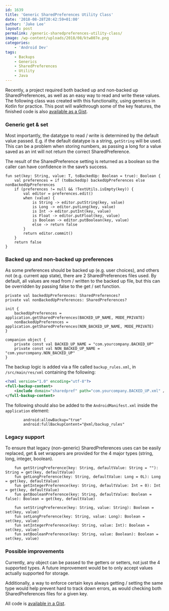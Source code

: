```yaml
---
id: 1639
title: 'Generic SharedPreferences Utility Class'
date: '2018-08-28T20:42:59+01:00'
author: 'Jake Lee'
layout: post
permalink: /generic-sharedpreferences-utility-class/
image: /wp-content/uploads/2018/08/ktw807e.png
categories:
    - 'Android Dev'
tags:
    - Backups
    - Generics
    - SharedPreferences
    - Utility
    - Java
---
```


Recently, a project required both backed up and non-backed up SharedPreferences, as well as an easy way to read and write these values. The following class was created with this functionality, using generics in Kotlin for practice. This post will walkthrough some of the key features, the finished code is also [available as a Gist](https://gist.github.com/JakeSteam/2e32518fd026adf5252d8ff18787c97e).

### Generic get &amp; set

Most importantly, the datatype to read / write is determined by the default value passed. E.g. if the default datatype is a string, `getString` will be used. This can be a problem when storing numbers, as passing a long for a value saved as an int will not return the correct SharedPreference.

The result of the SharedPreference setting is returned as a boolean so the caller can have confidence in the save’s success.

```
fun set(key: String, value: T, toBackedUp: Boolean = true): Boolean {
    val preferences = if (toBackedUp) backedUpPreferences else nonBackedUpPreferences
    if (preferences != null && !TextUtils.isEmpty(key)) {
        val editor = preferences.edit()
        when (value) {
            is String -> editor.putString(key, value)
            is Long -> editor.putLong(key, value)
            is Int -> editor.putInt(key, value)
            is Float -> editor.putFloat(key, value)
            is Boolean -> editor.putBoolean(key, value)
            else -> return false
        }
        return editor.commit()
    }
    return false
}
```

### Backed up and non-backed up preferences

As some preferences should be backed up (e.g. user choices), and others not (e.g. current app state), there are 2 SharedPreferences files used. By default, all values are read from / written to the backed up file, but this can be overridden by passing false to the get / set function.

```
private val backedUpPreferences: SharedPreferences?
private val nonBackedUpPreferences: SharedPreferences?

init {
    backedUpPreferences = application.getSharedPreferences(BACKED_UP_NAME, MODE_PRIVATE)
    nonBackedUpPreferences = application.getSharedPreferences(NON_BACKED_UP_NAME, MODE_PRIVATE)
}

companion object {
    private const val BACKED_UP_NAME = "com.yourcompany.BACKED_UP"
    private const val NON_BACKED_UP_NAME = "com.yourcompany.NON_BACKED_UP"
}
```

The backup logic is added via a file called `backup_rules.xml`, in `/src/main/res/xml` containing the following:

```xml
<?xml version="1.0" encoding="utf-8"?>
<full-backup-content>
    <include domain="sharedpref" path="com.yourcompany.BACKED_UP.xml" />
</full-backup-content>
```

The following should also be added to the `AndroidManifest.xml` inside the `application` element:

```
        android:allowBackup="true"
        android:fullBackupContent="@xml/backup_rules"
```

### Legacy support

To ensure that legacy (non-generic) SharedPreferences uses can be easily replaced, get &amp; set wrappers are provided for the 4 major types (string, long, integer, boolean).

```
    fun getStringPreference(key: String, defaultValue: String = ""): String = get(key, defaultValue)
    fun getLongPreference(key: String, defaultValue: Long = 0L): Long = get(key, defaultValue)
    fun getIntegerPreference(key: String, defaultValue: Int = 0): Int = get(key, defaultValue)
    fun getBooleanPreference(key: String, defaultValue: Boolean = false): Boolean = get(key, defaultValue)

    fun setStringPreference(key: String, value: String): Boolean = set(key, value)
    fun setLongPreference(key: String, value: Long): Boolean = set(key, value)
    fun setIntegerPreference(key: String, value: Int): Boolean = set(key, value)
    fun setBooleanPreference(key: String, value: Boolean): Boolean = set(key, value)
```

### Possible improvements

Currently, any object can be passed to the getters or setters, not just the 4 supported types. A future improvement would be to only accept values actually supported for storage.

Additionally, a way to enforce certain keys always getting / setting the same type would help prevent hard to track down errors, as would checking both SharedPreferences files for a given key.

All code is [available in a Gist](https://gist.github.com/JakeSteam/2e32518fd026adf5252d8ff18787c97e).